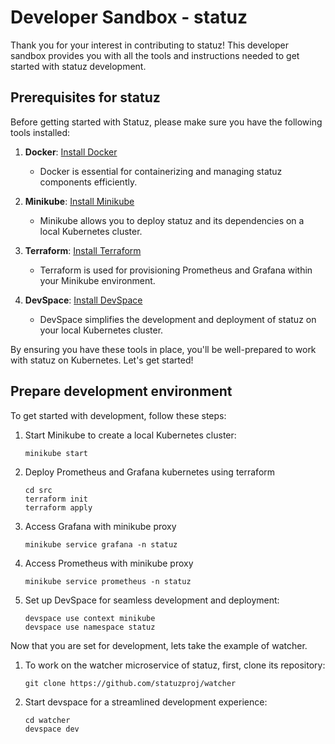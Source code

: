 # Developer Sandbox - statuz 

Thank you for your interest in contributing to statuz! This developer sandbox provides you with all 
the tools and instructions needed to get started with statuz development.

## Prerequisites for statuz

Before getting started with Statuz, please make sure you have the following tools installed:

1. **Docker**: [Install Docker](https://www.docker.com/get-started/)
   - Docker is essential for containerizing and managing statuz components efficiently.

2. **Minikube**: [Install Minikube](https://minikube.sigs.k8s.io/docs/start/)
   - Minikube allows you to deploy statuz and its dependencies on a local Kubernetes cluster.

3. **Terraform**: [Install Terraform](https://developer.hashicorp.com/terraform/downloads)
   - Terraform is used for provisioning Prometheus and Grafana within your Minikube environment.

4. **DevSpace**: [Install DevSpace](https://www.devspace.sh/docs/getting-started/installation)
   - DevSpace simplifies the development and deployment of statuz on your local Kubernetes cluster.

By ensuring you have these tools in place, you'll be well-prepared to work with statuz on Kubernetes. Let's get started!

## Prepare development environment

To get started with development, follow these steps:

1. Start Minikube to create a local Kubernetes cluster:
   ```shell
   minikube start
   ```
2. Deploy Prometheus and Grafana kubernetes using terraform
   ```
   cd src
   terraform init
   terraform apply
   ```
3. Access Grafana with minikube proxy
   ```shell
   minikube service grafana -n statuz
   ```
4. Access Prometheus with minikube proxy
   ```shell
   minikube service prometheus -n statuz
   ```
5. Set up DevSpace for seamless development and deployment: 
   ```shell
   devspace use context minikube
   devspace use namespace statuz
   ```

Now that you are set for development, lets take the example of watcher.
1. To work on the watcher microservice of statuz, first, clone its repository:
   ```shell
   git clone https://github.com/statuzproj/watcher
   ```
2. Start devspace for a streamlined development experience:
   ```shell
   cd watcher
   devspace dev
   ```
